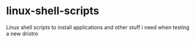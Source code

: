 # linux-shell-scripts
Linux shell scripts to install applications and other stuff i need when testing a new dristro
